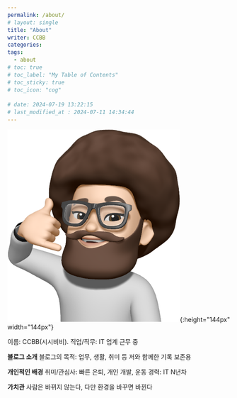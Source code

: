 ```yaml
---
permalink: /about/
# layout: single
title: "About"
writer: CCBB
categories:
tags:
  - about
# toc: true
# toc_label: "My Table of Contents"
# toc_sticky: true
# toc_icon: "cog"

# date: 2024-07-19 13:22:15
# last_modified_at : 2024-07-11 14:34:44
---
```


![profile](/assets/images/bio-photo-01.png){:height="144px" width="144px"}

이름: CCBB(시시비비).
직업/직무: IT 업계 근무 중

__블로그 소개__
블로그의 목적: 업무, 생활, 취미 등 저와 함께한 기록 보존용

__개인적인 배경__
취미/관심사: 빠른 은퇴, 개인 개발, 운동
경력: IT N년차

__가치관__
사람은 바뀌지 않는다, 다만 환경을 바꾸면 바뀐다
